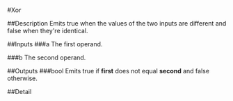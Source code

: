 #Xor

##Description
Emits true when the values of the two inputs are different and false when they're identical.

##Inputs
###a
The first operand.

###b
The second operand.

##Outputs
###bool
Emits true if **first** does not equal **second** and false otherwise.

##Detail

